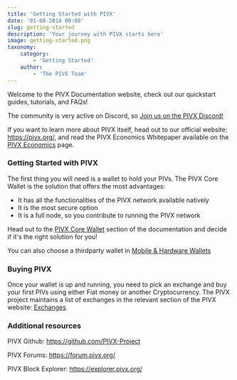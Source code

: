 ```yaml
---
title: 'Getting Started with PIVX'
date: '01-08-2014 00:00'
slug: getting-started
description: 'Your journey with PIVX starts here'
image: getting-started.png
taxonomy:
    category:
        - 'Getting Started'
    author:
        - 'The PIVX Team'
---
```


Welcome to the PIVX Documentation website, check out our quickstart guides, tutorials, and FAQs!

The community is very active on Discord, so [Join us on the PIVX Discord!](https://discord.pivx.org/)

If you want to learn more about PIVX itself, head out to our official website: https://pivx.org/, and read the PIVX Economics Whitepaper available on the [PIVX Economics](https://pivx.org/economics?target=_blank) page.

### Getting Started with PIVX

The first thing you will need is a wallet to hold your PIVs. The PIVX Core Wallet is the solution that offers the most advantages:
* It has all the functionalities of the PIVX network available natively
* It is the most secure option
* It is a full node, so you contribute to running the PIVX network

Head out to the [PIVX Core Wallet](/pivx-core-wallet) section of the documentation and decide if it's the right solution for you!

You can also choose a thirdparty wallet in [Mobile & Hardware Wallets](/mobile-hardware-wallets)

### Buying PIVX

Once your wallet is up and running, you need to pick an exchange and buy your first PIVs using either Fiat money or another Cryptocurrency. The PIVX project maintains a list of exchanges in the relevant section of the PIVX website: [Exchanges](https://pivx.org/exchanges)

### Additional resources
PIVX Github: https://github.com/PIVX-Project

PIVX Forums: https://forum.pivx.org/

PIVX Block Explorer: https://explorer.pivx.org/
